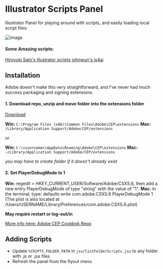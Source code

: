 # Illustrator Scripts Panel
Illustrator Panel for playing around with scripts, and easily loading local script files:

![image](https://cloud.githubusercontent.com/assets/444309/14994614/cd6770dc-113e-11e6-9da0-140dae6d94e8.png)

#### Some Amazing scripts:
[Hiroyuki Sato's illustrator scripts](https://github.com/shspage/illustrator-scripts)
[johnwun's js4ai](https://github.com/johnwun/js4ai)

## Installation
Adobe doesn't make this very straightforward, and I've never had much success packaging and signing extensions.

#### 1. Download repo, unzip and move folder into the extensions folder
[Download](https://github.com/majman/ai-scripts-panel/archive/master.zip)

**Win:** `C:\Program Files (x86)\Common Files\Adobe\CEP\extensions`
**Mac:** `/Library/Application Support/Adobe/CEP/extensions`

or

**Win:** `C:\<username>\AppData\Roaming\Adobe\CEP\extensions`
**Mac:** `~/Library/Application Support/Adobe/CEP/extensions`

*you may have to create folder if it doesn't already exist*

#### 2. Set PlayerDebugMode to 1

**Win:** regedit > HKEY_CURRENT_USER/Software/Adobe/CSXS.6, then add a new entry PlayerDebugMode of type "string" with the value of "1".
**Mac:** In the terminal, type: defaults write com.adobe.CSXS.6 PlayerDebugMode 1
(The plist is also located at /Users/USERNAME/Library/Preferences/com.adobe.CSXS.6.plist)

**May require restart or log-out/in**

[More info here: Adobe CEP Cookbok Repo](https://github.com/Adobe-CEP/CEP-Resources/wiki/CEP-6-HTML-Extension-Cookbook-for-CC-2015#where-are-the-extensions)


## Adding Scripts
- Update `SCRIPTS_FOLDER_PATH` in `jsx/listFolderScripts.jsx` to any folder with .js or .jsx files
- Refresh the panel from the flyout menu